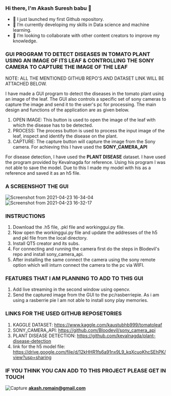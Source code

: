 ### Hi there, I'm Akash Suresh babu 👋




- 🔭 I just launched my first Github repository.
- 🌱 I’m currently developing my skills in Data science and machine learning.
- 👯 I’m looking to collaborate with other content creators to improve my knowledge.

### GUI PROGRAM TO DETECT DISEASES IN TOMATO PLANT USING AN IMAGE OF ITS LEAF & CONTROLLING THE SONY CAMERA TO CAPTURE THE IMAGE OF THE LEAF 

NOTE: ALL THE MENTIONED GITHUB REPO'S AND DATASET LINK WILL BE ATTACHED BELOW.

I have made a GUI program to detect the diseases in the tomato plant using an image of the leaf. The GUI also controls a specific set of sony cameras to capture the image and send it to the user's pc for processing. The main design and functions of the application are as given below.


1. OPEN IMAGE:  This button is used to open the image of the leaf with which the disease has to be detected.
2. PROCESS:    The process button is used to process the input image of the leaf, inspect and identify the disease on the plant.
3. CAPTURE: The capture button will capture the image from the Sony camera. For achieving this I have used the **SONY_CAMERA_API**

For disease detection, I have used the **PLANT DISEASE** dataset. I have used the program provided by Kevalnagda for reference. Using his program I was not able to save the model. Due to this I made my model with his as a reference and saved it as an h5 file. 

### A SCREENSHOT THE GUI 
![Screenshot from 2021-04-23 16-34-04](https://user-images.githubusercontent.com/64519161/115862517-e074f680-a451-11eb-8a10-4cb36d42899b.png)
![Screenshot from 2021-04-23 16-32-17](https://user-images.githubusercontent.com/64519161/115862522-e1a62380-a451-11eb-8f70-85650ca124ff.png)



###  INSTRUCTIONS
1. Download the .h5 file, .pkl file and workinggui.py file.
2. Now open the workinggui.py file and update the addresses of the h5 and pkl file from the local directory.
3. Install QT5 creator and its subs.
4. For connecting and running the camera first do the steps in Blodevil's repo and install sony_camera_api.
5. After installing the same connect the camera using the sony remote option which will inturn connect the camera to the pc via WIFI.

### FEATURES THAT I AM PLANNING TO ADD TO THIS GUI

1. Add live streaming in the second window using opencv.
2. Send the captured image from the GUI to the pc/rasberriepie. As i am using a rasberrie pie I am not able to install sony play memories.

### LINKS FOR THE USED GITHUB REPOSETORIES
1. KAGGLE DATASET:             https://www.kaggle.com/kaustubhb999/tomatoleaf
2. SONY_CAMERA_API:            https://github.com/Bloodevil/sony_camera_api
3. PLANT DISEASE DETECTION:    https://github.com/kevalnagda/plant-disease-detection
4. link for the h5 model file: https://drive.google.com/file/d/12kHHR1fs6a91nx9L9_kqXcuoKhcSEhPK/view?usp=sharing


### IF YOU THINK YOU CAN ADD TO THIS PROJECT PLEASE GET IN TOUCH 

![Capture](https://user-images.githubusercontent.com/64519161/114655206-6209ad80-9d09-11eb-8ddf-dca854f0e92f.PNG) **akash.romain@gmail.com**






